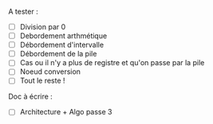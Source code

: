 A tester :
- [ ] Division par 0
- [ ] Debordement arthmétique
- [ ] Débordement d'intervalle
- [ ] Débordement de la pile
- [ ] Cas ou il n'y a plus de registre et qu'on passe par la pile 
- [ ] Noeud conversion
- [ ] Tout le reste !

Doc à écrire :
- [ ] Architecture + Algo passe 3
